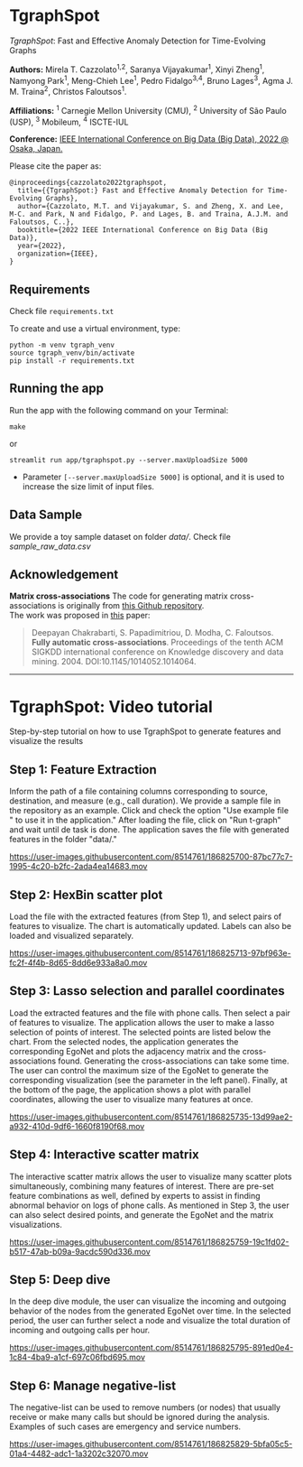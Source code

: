 
# TgraphSpot
*TgraphSpot*: Fast and Effective Anomaly Detection for Time-Evolving Graphs

**Authors:** Mirela T. Cazzolato<sup>1,2</sup>, Saranya Vijayakumar<sup>1</sup>, Xinyi Zheng<sup>1</sup>, Namyong Park<sup>1</sup>, Meng-Chieh Lee<sup>1</sup>, Pedro Fidalgo<sup>3,4</sup>, Bruno Lages<sup>3</sup>, Agma J. M. Traina<sup>2</sup>, Christos Faloutsos<sup>1</sup>.  

**Affiliations:** <sup>1</sup> Carnegie Mellon University (CMU), <sup>2</sup> University of São Paulo (USP), <sup>3</sup> Mobileum, <sup>4</sup> ISCTE-IUL  

**Conference:** [IEEE International Conference on Big Data (Big Data), 2022 @ Osaka, Japan.](https://bigdataieee.org/BigData2022/)

Please cite the paper as:

```
@inproceedings{cazzolato2022tgraphspot,
  title={{TgraphSpot:} Fast and Effective Anomaly Detection for Time-Evolving Graphs},
  author={Cazzolato, M.T. and Vijayakumar, S. and Zheng, X. and Lee, M-C. and Park, N and Fidalgo, P. and Lages, B. and Traina, A.J.M. and Faloutsos, C..},
  booktitle={2022 IEEE International Conference on Big Data (Big Data)},
  year={2022},
  organization={IEEE},
}
```

## Requirements

Check file `requirements.txt`

To create and use a virtual environment, type:

    python -m venv tgraph_venv
    source tgraph_venv/bin/activate
    pip install -r requirements.txt
 
 
## Running the app

Run the app with the following command on your Terminal:  

    make
or  

    streamlit run app/tgraphspot.py --server.maxUploadSize 5000

 - Parameter `[--server.maxUploadSize 5000]` is optional, and it is used to increase the size limit of input files.

## Data Sample

We provide a toy sample dataset on folder *data/*. Check file *sample_raw_data.csv*  

## Acknowledgement

**Matrix cross-associations**
The code for generating matrix cross-associations is originally from [this Github repository](https://github.com/clifflyon/fully-automatic-cross-associations).  
The work was proposed in [this](https://www.cs.cmu.edu/~christos/PUBLICATIONS/kdd04-cross-assoc.pdf) paper:  

> Deepayan Chakrabarti, S. Papadimitriou, D. Modha, C. Faloutsos.
> **Fully automatic cross-associations**. Proceedings of the tenth ACM SIGKDD international conference on Knowledge discovery and data
> mining. 2004. DOI:10.1145/1014052.1014064.


----------------------


# TgraphSpot: Video tutorial

Step-by-step tutorial on how to use TgraphSpot to generate features and visualize the results


## Step 1: Feature Extraction  

Inform the path of a file containing columns corresponding to source, destination, and measure (e.g., call duration). We provide a sample file in the repository as an example. Click and check the option "Use example file " to use it in the application." After loading the file, click on "Run t-graph" and wait until de task is done. The application saves the file with generated features in the folder "data/."



https://user-images.githubusercontent.com/8514761/186825700-87bc77c7-1995-4c20-b2fc-2ada4ea14683.mov



## Step 2: HexBin scatter plot

Load the file with the extracted features (from Step 1), and select pairs of features to visualize. The chart is automatically updated. Labels can also be loaded and visualized separately.



https://user-images.githubusercontent.com/8514761/186825713-97bf963e-fc2f-4f4b-8d65-8dd6e933a8a0.mov



## Step 3: Lasso selection and parallel coordinates

Load the extracted features and the file with phone calls. Then select a pair of features to visualize. The application allows the user to make a lasso selection of points of interest. The selected points are listed below the chart. From the selected nodes, the application generates the corresponding EgoNet and plots the adjacency matrix and the cross-associations found. Generating the cross-associations can take some time. The user can control the maximum size of the EgoNet to generate the corresponding visualization (see the parameter in the left panel). Finally, at the bottom of the page, the application shows a plot with parallel coordinates, allowing the user to visualize many features at once.



https://user-images.githubusercontent.com/8514761/186825735-13d99ae2-a932-410d-9df6-1660f8190f68.mov



## Step 4: Interactive scatter matrix

The interactive scatter matrix allows the user to visualize many scatter plots simultaneously, combining many features of interest. There are pre-set feature combinations as well, defined by experts to assist in finding abnormal behavior on logs of phone calls. As mentioned in Step 3, the user can also select desired points, and generate the EgoNet and the matrix visualizations.



https://user-images.githubusercontent.com/8514761/186825759-19c1fd02-b517-47ab-b09a-9acdc590d336.mov



## Step 5: Deep dive

In the deep dive module, the user can visualize the incoming and outgoing behavior of the nodes from the generated EgoNet over time. In the selected period, the user can further select a node and visualize the total duration of incoming and outgoing calls per hour.



https://user-images.githubusercontent.com/8514761/186825795-891ed0e4-1c84-4ba9-a1cf-697c06fbd695.mov



## Step 6: Manage negative-list

The negative-list can be used to remove numbers (or nodes) that usually receive or make many calls but should be ignored during the analysis. Examples of such cases are emergency and service numbers.


https://user-images.githubusercontent.com/8514761/186825829-5bfa05c5-01a4-4482-adc1-1a3202c32070.mov




